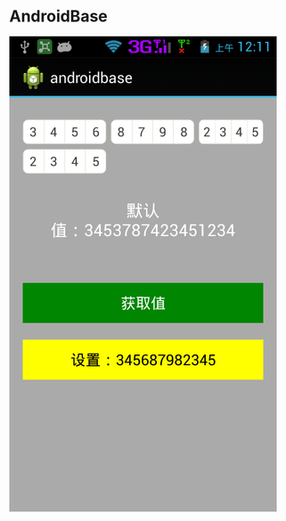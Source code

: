 # AndroidBase


![](https://github.com/longtaoge/androidbase/blob/master/app/device-2015-07-31-001127.png)
